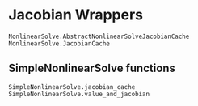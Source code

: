 # Jacobian Wrappers

```@docs
NonlinearSolve.AbstractNonlinearSolveJacobianCache
NonlinearSolve.JacobianCache
```

## SimpleNonlinearSolve functions

```@docs
SimpleNonlinearSolve.jacobian_cache
SimpleNonlinearSolve.value_and_jacobian
```
